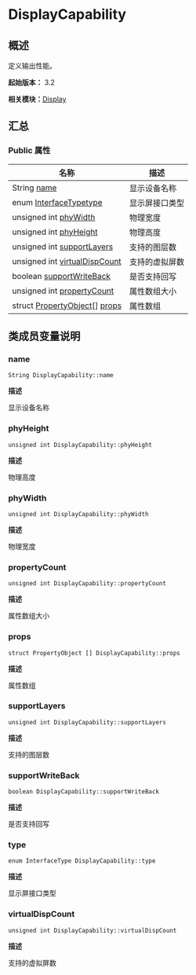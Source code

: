 # DisplayCapability


## 概述

定义输出性能。

**起始版本：** 3.2

**相关模块：**[Display](_display_v10.md)


## 汇总


### Public 属性

| 名称 | 描述 | 
| -------- | -------- |
| String [name](#name) | 显示设备名称  | 
| enum [InterfaceType](_display_v10.md#interfacetype)[type](#type) | 显示屏接口类型  | 
| unsigned int [phyWidth](#phywidth) | 物理宽度  | 
| unsigned int [phyHeight](#phyheight) | 物理高度  | 
| unsigned int [supportLayers](#supportlayers) | 支持的图层数  | 
| unsigned int [virtualDispCount](#virtualdispcount) | 支持的虚拟屏数  | 
| boolean [supportWriteBack](#supportwriteback) | 是否支持回写  | 
| unsigned int [propertyCount](#propertycount) | 属性数组大小  | 
| struct [PropertyObject](_property_object_v10.md)[] [props](#props) | 属性数组  | 


## 类成员变量说明


### name

```
String DisplayCapability::name
```
**描述**

显示设备名称


### phyHeight

```
unsigned int DisplayCapability::phyHeight
```
**描述**

物理高度


### phyWidth

```
unsigned int DisplayCapability::phyWidth
```
**描述**

物理宽度


### propertyCount

```
unsigned int DisplayCapability::propertyCount
```
**描述**

属性数组大小


### props

```
struct PropertyObject [] DisplayCapability::props
```
**描述**

属性数组


### supportLayers

```
unsigned int DisplayCapability::supportLayers
```
**描述**

支持的图层数


### supportWriteBack

```
boolean DisplayCapability::supportWriteBack
```
**描述**

是否支持回写


### type

```
enum InterfaceType DisplayCapability::type
```
**描述**

显示屏接口类型


### virtualDispCount

```
unsigned int DisplayCapability::virtualDispCount
```
**描述**

支持的虚拟屏数
